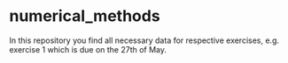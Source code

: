 # numerical_methods
In this repository you find all necessary data for respective exercises, e.g. exercise 1 which is due on the 27th of May.
